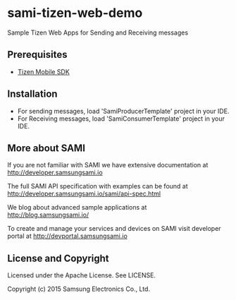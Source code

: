 sami-tizen-web-demo
===================

Sample Tizen Web Apps for Sending and Receiving messages

Prerequisites
-------------
* [Tizen Mobile SDK](https://developer.tizen.org/profiles/mobile)

Installation
-------------

* For sending messages, load 'SamiProducerTemplate' project in your IDE.
* For Receiving messages, load 'SamiConsumerTemplate' project in your IDE.

More about SAMI
---------------

If you are not familiar with SAMI we have extensive documentation at http://developer.samsungsami.io

The full SAMI API specification with examples can be found at http://developer.samsungsami.io/sami/api-spec.html

We blog about advanced sample applications at http://blog.samsungsami.io/

To create and manage your services and devices on SAMI visit developer portal at http://devportal.samsungsami.io

License and Copyright
---------------------

Licensed under the Apache License. See LICENSE.

Copyright (c) 2015 Samsung Electronics Co., Ltd.
